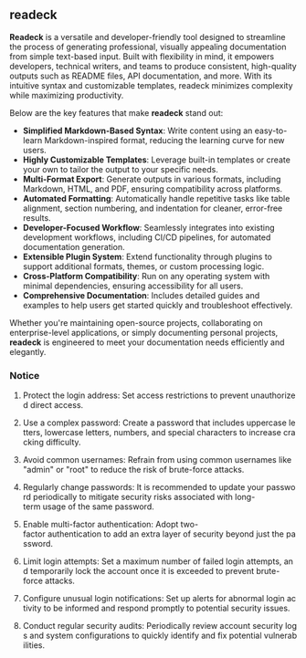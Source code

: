 ## readeck

**Readeck** is a versatile and developer-friendly tool designed to streamline the process of generating professional, visually appealing documentation from simple text-based input. Built with flexibility in mind, it empowers developers, technical writers, and teams to produce consistent, high-quality outputs such as README files, API documentation, and more. With its intuitive syntax and customizable templates, readeck minimizes complexity while maximizing productivity.

Below are the key features that make **readeck** stand out:

- **Simplified Markdown-Based Syntax**: Write content using an easy-to-learn Markdown-inspired format, reducing the learning curve for new users.
- **Highly Customizable Templates**: Leverage built-in templates or create your own to tailor the output to your specific needs.
- **Multi-Format Export**: Generate outputs in various formats, including Markdown, HTML, and PDF, ensuring compatibility across platforms.
- **Automated Formatting**: Automatically handle repetitive tasks like table alignment, section numbering, and indentation for cleaner, error-free results.
- **Developer-Focused Workflow**: Seamlessly integrates into existing development workflows, including CI/CD pipelines, for automated documentation generation.
- **Extensible Plugin System**: Extend functionality through plugins to support additional formats, themes, or custom processing logic.
- **Cross-Platform Compatibility**: Run on any operating system with minimal dependencies, ensuring accessibility for all users.
- **Comprehensive Documentation**: Includes detailed guides and examples to help users get started quickly and troubleshoot effectively.

Whether you're maintaining open-source projects, collaborating on enterprise-level applications, or simply documenting personal projects, **readeck** is engineered to meet your documentation needs efficiently and elegantly.

### Notice

1.  Protect the login address: Set access restrictions to prevent unauthorized direct access.
    
2.  Use a complex password: Create a password that includes uppercase letters, lowercase letters, numbers, and special characters to increase cracking difficulty.
    
3.  Avoid common usernames: Refrain from using common usernames like "admin" or "root" to reduce the risk of brute-force attacks.
    
4.  Regularly change passwords: It is recommended to update your password periodically to mitigate security risks associated with long-term usage of the same password.
    
5.  Enable multi-factor authentication: Adopt two-factor authentication to add an extra layer of security beyond just the password.
    
6.  Limit login attempts: Set a maximum number of failed login attempts, and temporarily lock the account once it is exceeded to prevent brute-force attacks.
    
7.  Configure unusual login notifications: Set up alerts for abnormal login activity to be informed and respond promptly to potential security issues.
    
8.  Conduct regular security audits: Periodically review account security logs and system configurations to quickly identify and fix potential vulnerabilities.
        